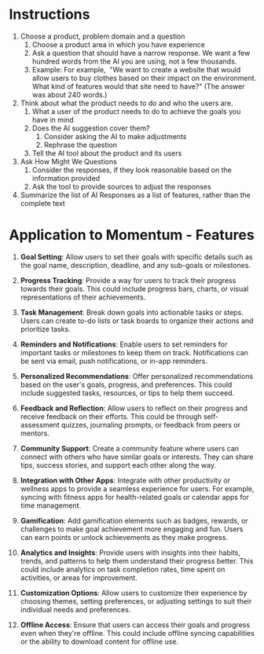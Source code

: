 
# Instructions

1. Choose a product, problem domain and a question
	1. Choose a product area in which you have experience
	2. Ask a question that should have a narrow response. We want a few hundred words from the AI you are using, not a few thousands. 
	3. Example: For example,  "We want to create a website that would allow users to buy clothes based on their impact on the environment. What kind of features would that site need to have?" (The answer was about 240 words.)
2. Think about what the product needs to do and who the users are. 
	1. What a user of the product needs to do to achieve the goals you have in mind
	2. Does the AI suggestion cover them?
		1. Consider asking the AI to make adjustments 
		2. Rephrase the question
	3. Tell the AI tool about the product and its users
3. Ask How Might We Questions
	1. Consider the responses, if they look reasonable based on the information provided
	2. Ask the tool to provide sources to adjust the responses
4. Summarize the list of AI Responses as a list of features, rather than the complete text



# Application to Momentum - Features
1. **Goal Setting**: Allow users to set their goals with specific details such as the goal name, description, deadline, and any sub-goals or milestones.
    
2. **Progress Tracking**: Provide a way for users to track their progress towards their goals. This could include progress bars, charts, or visual representations of their achievements.
    
3. **Task Management**: Break down goals into actionable tasks or steps. Users can create to-do lists or task boards to organize their actions and prioritize tasks.
    
4. **Reminders and Notifications**: Enable users to set reminders for important tasks or milestones to keep them on track. Notifications can be sent via email, push notifications, or in-app reminders.
    
5. **Personalized Recommendations**: Offer personalized recommendations based on the user's goals, progress, and preferences. This could include suggested tasks, resources, or tips to help them succeed.
    
6. **Feedback and Reflection**: Allow users to reflect on their progress and receive feedback on their efforts. This could be through self-assessment quizzes, journaling prompts, or feedback from peers or mentors.
    
7. **Community Support**: Create a community feature where users can connect with others who have similar goals or interests. They can share tips, success stories, and support each other along the way.
    
8. **Integration with Other Apps**: Integrate with other productivity or wellness apps to provide a seamless experience for users. For example, syncing with fitness apps for health-related goals or calendar apps for time management.
    
9. **Gamification**: Add gamification elements such as badges, rewards, or challenges to make goal achievement more engaging and fun. Users can earn points or unlock achievements as they make progress.
    
10. **Analytics and Insights**: Provide users with insights into their habits, trends, and patterns to help them understand their progress better. This could include analytics on task completion rates, time spent on activities, or areas for improvement.
    
11. **Customization Options**: Allow users to customize their experience by choosing themes, setting preferences, or adjusting settings to suit their individual needs and preferences.
    
12. **Offline Access**: Ensure that users can access their goals and progress even when they're offline. This could include offline syncing capabilities or the ability to download content for offline use.

